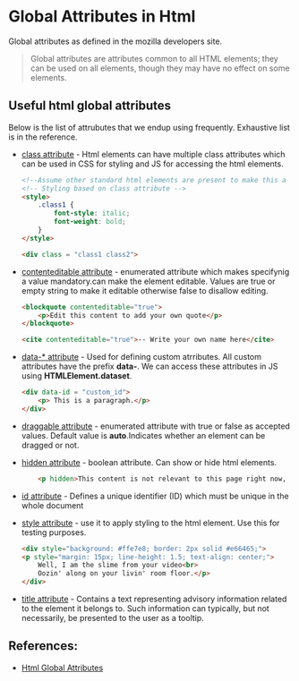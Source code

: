 # Global Attributes in Html
Global attributes as defined in the mozilla developers site.
> Global attributes are attributes common to all HTML elements; they can be used on all elements, though they may have no effect on some elements.

## Useful html global attributes 
Below is the list of attrubutes that we endup using frequently. Exhaustive list is in the reference.

* [class attribute](https://developer.mozilla.org/en-US/docs/Web/HTML/Global_attributes/class) - Html elements can have multiple class attributes which can be used in CSS for styling and JS for accessing the html elements.
    ```HTML
    <!--Assume other standard html elements are present to make this a valid html document.-->
    <!-- Styling based on class attribute -->
    <style>
        .class1 {
            font-style: italic;
            font-weight: bold;
        }
    </style>

    <div class = "class1 class2">
    ```

* [contenteditable attribute](https://developer.mozilla.org/en-US/docs/Web/HTML/Global_attributes/contenteditable) - enumerated attribute which makes specifynig a value mandatory.can make the element editable. Values are true or empty string to make it editable otherwise false to disallow editing.
    ```HTML
    <blockquote contenteditable="true">
        <p>Edit this content to add your own quote</p>
    </blockquote>

    <cite contenteditable="true">-- Write your own name here</cite>
    ```

* [data-* attribute](https://developer.mozilla.org/en-US/docs/Web/HTML/Global_attributes/data-*) - Used for defining custom atrributes. All custom attributes have the prefix **data-**. We can access these attributes in JS using **HTMLElement.dataset**.
    ```HTML
    <div data-id = "custom_id">
        <p> This is a paragraph.</p>
    </div>
    ```

* [draggable attribute](https://developer.mozilla.org/en-US/docs/Web/HTML/Global_attributes/draggable) - enumerated attribute with true or false as accepted values. Default value is **auto**.Indicates whether an element can be dragged or not.

* [hidden attribute](https://developer.mozilla.org/en-US/docs/Web/HTML/Global_attributes/hidden) - boolean attribute. Can show or hide html elements.
    ```HTML
        <p hidden>This content is not relevant to this page right now, so should not be seen. Nothing to see here. Nada.</p>
    ```

* [id attribute](https://developer.mozilla.org/en-US/docs/Web/HTML/Global_attributes/id) - Defines a unique identifier (ID) which must be unique in the whole document

* [style attribute](https://developer.mozilla.org/en-US/docs/Web/HTML/Global_attributes/style) - use it to apply styling to the html element. Use this for testing purposes.
    ```HTML
    <div style="background: #ffe7e8; border: 2px solid #e66465;">
    <p style="margin: 15px; line-height: 1.5; text-align: center;">
        Well, I am the slime from your video<br>
        Oozin' along on your livin' room floor.</p>
    </div>
    ```

* [title attribute](https://developer.mozilla.org/en-US/docs/Web/HTML/Global_attributes/title) - Contains a text representing advisory information related to the element it belongs to. Such information can typically, but not necessarily, be presented to the user as a tooltip.

## References:
* [Html Global Attributes](https://developer.mozilla.org/en-US/docs/Web/HTML/Global_attributes)
